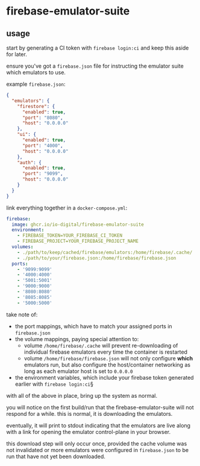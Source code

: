 
# firebase-emulator-suite

## usage

start by generating a CI token with `firebase login:ci` and keep this aside for later.

ensure you've got a `firebase.json` file for instructing the emulator suite which emulators to use.

example `firebase.json`:
```json
{
  "emulators": {
    "firestore": {
      "enabled": true,
      "port": "8080",
      "host": "0.0.0.0"
    },
    "ui": {
      "enabled": true,
      "port": "4000",
      "host": "0.0.0.0"
    },
    "auth": {
      "enabled": true,
      "port": "9099",
      "host": "0.0.0.0"
    }
  }
}
```

link everything together in a `docker-compose.yml`:

```yaml
firebase:
  image: ghcr.io/io-digital/firebase-emulator-suite
  environment:
    - FIREBASE_TOKEN=YOUR_FIREBASE_CI_TOKEN
    - FIREBASE_PROJECT=YOUR_FIREBASE_PROJECT_NAME
  volumes:
    - ./path/to/keep/cached/firebase/emulators:/home/firebase/.cache/
    - ./path/to/your/firebase.json:/home/firebase/firebase.json
  ports:
    - '9099:9099'
    - '4000:4000'
    - '5001:5001'
    - '9000:9000'
    - '8080:8080'
    - '8085:8085'
    - '5000:5000'
```

take note of:

* the port mappings, which have to match your assigned ports in `firebase.json`
* the volume mappings, paying special attention to:
  + volume `/home/firebase/.cache` will prevent re-downloading of individual firebase emulators every time the container is restarted
  + volume `/home/firebase/firebase.json` will not only configure **which** emulators run, but also configure the host/container networking as long as each emulator host is set to `0.0.0.0`
* the environment variables, which include your firebase token generated earlier with `firebase login:ci`§

with all of the above in place, bring up the system as normal.

you will notice on the first build/run that the firebase-emulator-suite will not respond for a while. this is normal, it is downloading the emulators.

eventually, it will print to stdout indicating that the emulators are live along with a link for opening the emulator control-plane in your browser.

this download step will only occur once, provided the cache volume was not invalidated or more emulators were configured in `firebase.json` to be run that have not yet been downloaded.
